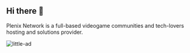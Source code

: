 ## Hi there 👋

Plenix Network is a full-based videogame communities and tech-lovers hosting and solutions provider.

![little-ad](https://github.com/user-attachments/assets/f76aa03d-6845-4151-9a70-762f23e9f427)

